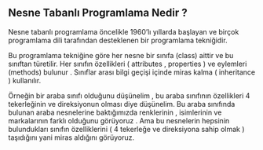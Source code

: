 ## Nesne Tabanlı Programlama Nedir ?

Nesne tabanlı programlama öncelikle 1960’lı yıllarda başlayan ve    birçok programlama dili tarafından desteklenen bir programlama    tekniğidir.

Bu programlama tekniğine göre her nesne bir sınıfa (class) aittir ve    bu sınıftan türetilir. Her sınıfın özellikleri ( attributes ,    properties ) ve eylemleri  (methods) bulunur . Sınıflar arası bilgi    geçişi içinde miras kalma ( inheritance )  kullanılır.

Örneğin bir araba sınıfı olduğunu düşünelim , bu araba sınıfının özellikleri 4 tekerleğinin ve direksiyonun olması diye düşünelim. Bu araba sınıfında bulunan araba nesnelerine  baktığımızda renklerinin , isimlerinin ve markalarının farklı olduğunu görüyoruz . Ama bu nesnelerin hepsinin bulundukları sınıfın özelliklerini ( 4 tekerleğe ve direksiyona sahip olmak ) taşıdığını yani miras aldığını görüyoruz.